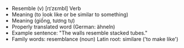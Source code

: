 - Resemble (v)	[rɪˈzɛmbl]	Verb
- Meaning (to look like or be similar to something)
- Meaning (giống, tương tự)
- Properly translated word (German: ähneln)
- Example sentence: "The walls resemble stacked tubes."
- Family words: resemblance (noun)	Latin root: similare ('to make like')